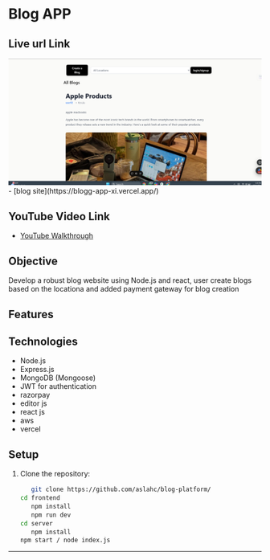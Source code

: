 # Blog  APP
## Live url Link
<img src='https://github.com/aslahc/blog-platform/blob/main/frontend/public/Screenshot%202024-10-11%20172134.png?raw=true'>
- [blog site](https://blogg-app-xi.vercel.app/)

## YouTube Video Link
- [YouTube Walkthrough]([https://youtu.be/JVRwSUECjbg](https://youtu.be/918Tctvg_rA))

## Objective

Develop a robust blog website using Node.js and react, user create  blogs based on the locationa and added payment gateway for blog creation
## Features



## Technologies

- Node.js
- Express.js
- MongoDB (Mongoose)
- JWT for authentication
- razorpay
- editor js
- react js
- aws
- vercel
  

## Setup

1. Clone the repository:
   ```bash
      git clone https://github.com/aslahc/blog-platform/
   cd frontend
      npm install
      npm run dev
   cd server
      npm install
   npm start / node index.js
****

  #
